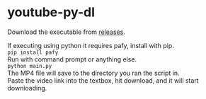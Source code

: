 # youtube-py-dl

Download the executable from [releases](https://github.com/highimhell/youtube-py-dl/releases/).

If executing using python it requires pafy, install with pip.  
<code>pip install pafy</code>  
Run with command prompt or anything else.  
<code>python main.py</code>   
The MP4 file will save to the directory you ran the script in.  
Paste the video link into the textbox, hit download, and it will start downloading.